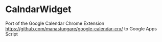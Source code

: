 # CalndarWidget
Port of the Google Calendar Chrome Extension https://github.com/manastungare/google-calendar-crx/ to Google Apps Script
